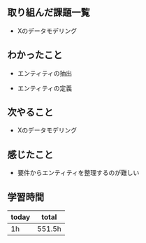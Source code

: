 

## 取り組んだ課題一覧

- Xのデータモデリング

## わかったこと

- エンティティの抽出

- エンティティの定義

## 次やること

- Xのデータモデリング

## 感じたこと

- 要件からエンティティを整理するのが難しい

## 学習時間

| today | total | 
|---|---|
| 1h | 551\.5h | 


